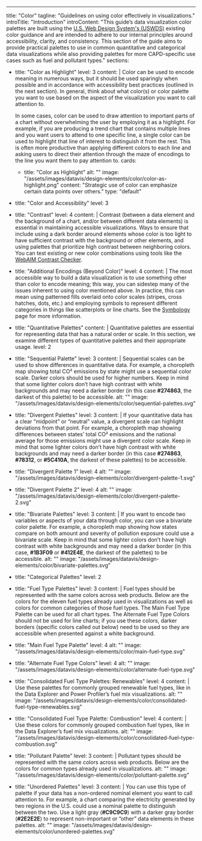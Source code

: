 ---
title: "Color"
tagline: "Guidelines on using color effectively in visualizations."
introTitle: "Introduction"
introContent: "This guide’s data visualization color palettes are built using the [U.S. Web Design System's (USWDS)](https://designsystem.digital.gov) existing color guidance and are intended to adhere to our internal principles around accessibility, clarity, and consistency. This section of the guide aims to provide practical palettes to use in common quantitative and categorical data visualizations while also providing palettes for more CAPD-specific use cases such as fuel and pollutant types."
sections:
  - title: "Color as Highlight"
    level: 3
    content: |
      Color can be used to encode meaning in numerous ways, but it should be used sparingly when possible and in accordance with accessibility best practices (outlined in the next section). In general, think about what color(s) or color palette you want to use based on the aspect of the visualization you want to call attention to.

      In some cases, color can be used to draw attention to important parts of a chart without overwhelming the user by employing it as a highlight. For example, if you are producing a trend chart that contains multiple lines and you want users to attend to one specific line, a single color can be used to highlight that line of interest to distinguish it from the rest. This is often more productive than applying different colors to each line and asking users to direct their attention through the maze of encodings to the line you want them to pay attention to.
    cards:
    - title: "Color as Highlight"
      alt: ""
      image: "/assets/images/datavis/design-elements/color/color-as-highlight.png"
      content: "Strategic use of color can emphasize certain data points over others."
      type: "default"  
  - title: "Color and Accessibility"
    level: 3
  - title: "Contrast"
    level: 4
    content: |
          Contrast (between a data element and the background of a chart, and/or between different data elements) is essential in maintaining accessible visualizations. Ways to ensure that include using a dark border around elements whose color is too light to have sufficient contrast with the background or other elements, and using palettes that prioritize high contrast between neighboring colors. You can test existing or new color combinations using tools like the [WebAIM Contrast Checker](https://webaim.org/resources/contrastchecker/).
  - title: "Additional Encodings (Beyond Color)"
    level: 4
    content: |
      The most accessible way to build a data visualization is to use something other than color to encode meaning; this way, you can sidestep many of the issues inherent to using color mentioned above. In practice, this can mean using patterned fills overlaid onto color scales (stripes, cross hatches, dots, etc.) and employing symbols to represent different categories in things like scatterplots or line charts. See the [Symbology](#/datavis/design-elements/symbology) page for more information.
  - title: "Quantitative Palettes"
    content: |
      Quantitative palettes are essential for representing data that has a natural order or scale. In this section, we examine different types of quantitative palettes and their appropriate usage.
    level: 2
  - title: "Sequential Palette"
    level: 3
    content: |
      Sequential scales can be used to show differences in quantitative data. For example, a choropleth map showing total CO² emissions by state might use a sequential color scale. Darker colors should be used for higher numbers. Keep in mind that some lighter colors don’t have high contrast with white backgrounds and may need a darker border (in this case **#274863**, the darkest of this palette) to be accessible.
    alt: ""
    image: "/assets/images/datavis/design-elements/color/sequential-palettes.svg"
  - title: "Divergent Palettes"
    level: 3
    content: |
     If your quantitative data has a clear “midpoint” or “neutral” value, a divergent scale can highlight deviations from that point. For example, a choropleth map showing differences between states’ total CO² emissions and the national average for those emissions might use a divergent color scale. Keep in mind that some lighter colors don’t have high contrast with white backgrounds and may need a darker border (in this case **#274863**, **#78312**, or **#5C410A**, the darkest of these palettes) to be accessible.
  - title: "Divergent Palette 1"
    level: 4
    alt: ""
    image: "/assets/images/datavis/design-elements/color/divergent-palette-1.svg"
  - title: "Divergent Palette 2"
    level: 4
    alt: ""
    image: "/assets/images/datavis/design-elements/color/divergent-palette-2.svg"
  - title: "Bivariate Palettes"
    level: 3
    content: |
       If you want to encode two variables or aspects of your data through color, you can use a bivariate color palette. For example, a choropleth map showing how states compare on both amount and severity of pollution exposure could use a bivariate scale. Keep in mind that some lighter colors don’t have high contrast with white backgrounds and may need a darker border (in this case, **#1B3F09** or **#412E4E**, the darkest of the palettes) to be accessible.
    alt: ""
    image: "/assets/images/datavis/design-elements/color/bivariate-palettes.svg"
  - title: "Categorical Palettes"
    level: 2
  - title: "Fuel Type Palettes"
    level: 3
    content: |
      Fuel types should be represented with the same colors across web products. Below are the colors for the eleven fuel types already used in visualizations as well as colors for common categories of those fuel types. The Main Fuel Type Palette can be used for all chart types. The Alternate Fuel Type Colors should not be used for line charts; if you use these colors, darker borders (specific colors called out below) need to be used so they are accessible when presented against a white background.
  - title: "Main Fuel Type Palette"
    level: 4
    alt: ""
    image: "/assets/images/datavis/design-elements/color/main-fuel-type.svg"
  - title: "Alternate Fuel Type Colors"
    level: 4
    alt: ""
    image: "/assets/images/datavis/design-elements/color/alternate-fuel-type.svg"
  - title: "Consolidated Fuel Type Palettes: Renewables"
    level: 4
    content: |
       Use these palettes for commonly grouped renewable fuel types, like in the Data Explorer and Power Profiler’s fuel mix visualizations.
    alt: ""
    image: "/assets/images/datavis/design-elements/color/consolidated-fuel-type-renewables.svg"
  - title: "Consolidated Fuel Type Palette: Combustion"
    level: 4
    content: |
       Use these colors for commonly grouped combustion fuel types, like in the Data Explorer’s fuel mix visualizations.
    alt: ""
    image: "/assets/images/datavis/design-elements/color/consolidated-fuel-type-combustion.svg"
  - title: "Pollutant Palette"
    level: 3
    content: |
       Pollutant types should be represented with the same colors across web products. Below are the colors for common types already used in visualizations.
    alt: ""
    image: "/assets/images/datavis/design-elements/color/poluttant-palette.svg"
  - title: "Unordered Palettes"
    level: 3
    content: |
       You can use this type of palette if your data has a non-ordered nominal element you want to call attention to. For example, a chart comparing the electricity generated by two regions in the U.S. could use a nominal palette to distinguish between the two. Use a light gray (**#C9C9C9**) with a darker gray border (**#2E2E2E**) to represent non-important or “other” data elements in these palettes.
    alt: ""
    image: "/assets/images/datavis/design-elements/color/unordered-palettes.svg"
